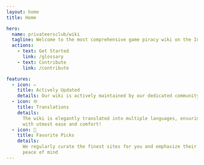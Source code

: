 ```yaml
---
layout: home
title: Home

hero:
  name: privateersclub/wiki
  tagline: Welcome to the most comprehensive game piracy wiki on the Internet
  actions:
    - text: Get Started
      link: /glossary
    - text: Contribute
      link: /contribute

features:
  - icon: ✏️
    title: Actively Updated
    details: Our wiki is actively maintained by our dedicated community members
  - icon: 🌐
    title: Translations
    details:
      The wiki is elegantly translated into multiple languages, ensuring you can explore its content
      with utmost ease and comfort!
  - icon: 🌟
    title: Favorite Picks
    details:
      We regularly curate the finest sites for you and emphasize their prominence, so you can have
      peace of mind
---
```

